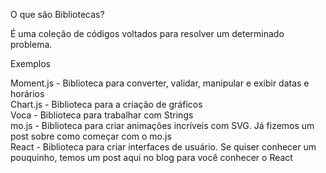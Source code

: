 O que são Bibliotecas?<br>

É uma coleção de códigos voltados para resolver um determinado problema.

Exemplos

Moment.js - Biblioteca para converter, validar, manipular e exibir datas e horários<br>
Chart.js - Biblioteca para a criação de gráficos<br>
Voca - Biblioteca para trabalhar com Strings<br>
mo.js - Biblioteca para criar animações incríveis com SVG. Já fizemos um post sobre como começar com o mo.js<br>
React - Biblioteca para criar interfaces de usuário. Se quiser conhecer um pouquinho, temos um post aqui no blog para você conhecer o React<br>


